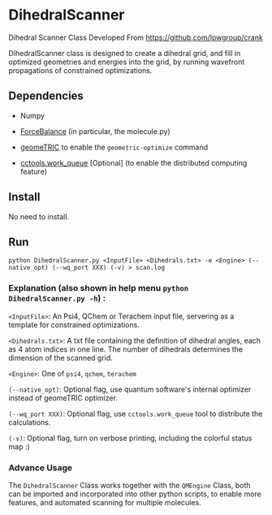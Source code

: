 # DihedralScanner
Dihedral Scanner Class Developed From https://github.com/lpwgroup/crank

DihedralScanner class is designed to create a dihedral grid, and fill in optimized geometries and energies into the grid, by running wavefront propagations of constrained optimizations.

## Dependencies

* Numpy

* [ForceBalance](https://github.com/leeping/forcebalance) (in particular, the molecule.py)

* [geomeTRIC](https://github.com/leeping/geomeTRIC)  to enable the `geometric-optimize` command

* [cctools.work_queue](https://github.com/cooperative-computing-lab/cctools) [Optional] (to enable the distributed computing feature)

## Install
No need to install.

## Run
`python DihedralScanner.py <InputFile> <Dihedrals.txt> -e <Engine> (--native_opt) (--wq_port XXX) (-v) > scan.log`

### Explanation (also shown in help menu `python DihedralScanner.py -h`) :

`<InputFile>`: An Psi4, QChem or Terachem input file, servering as a template for constrained optimizations.

`<Dihedrals.txt>`: A txt file containing the definition of dihedral angles, each as 4 atom indices in one line. The number of dihedrals determines the dimension of the scanned grid.

`<Engine>`: One of `psi4`, `qchem`, `terachem`

`(--native_opt)`: Optional flag, use quantum software's internal optimizer instead of geomeTRIC optimizer.

`(--wq_port XXX)`: Optional flag, use `cctools.work_queue` tool to distribute the calculations.

`(-v)`: Optional flag, turn on verbose printing, including the colorful status map :)

### Advance Usage

The `DihedralScanner` Class works together with the `QMEngine` Class, both can be imported and incorporated into other python scripts, to enable more features, and automated scanning for multiple molecules.
